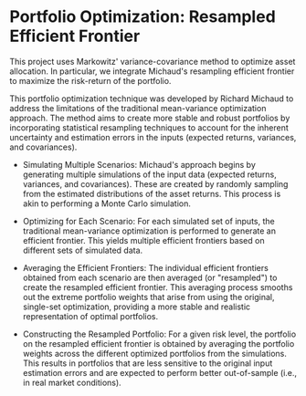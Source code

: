 # Portfolio Optimization: Resampled Efficient Frontier

This project uses Markowitz' variance-covariance method to optimize asset allocation. In particular, we integrate Michaud's resampling efficient frontier to maximize the risk-return of the portfolio. 

This portfolio optimization technique was developed by Richard Michaud to address the limitations of the traditional mean-variance optimization approach. The method aims to create more stable and robust portfolios by incorporating statistical resampling techniques to account for the inherent uncertainty and estimation errors in the inputs (expected returns, variances, and covariances).

- Simulating Multiple Scenarios:
Michaud's approach begins by generating multiple simulations of the input data (expected returns, variances, and covariances). These are created by randomly sampling from the estimated distributions of the asset returns. This process is akin to performing a Monte Carlo simulation.

- Optimizing for Each Scenario:
For each simulated set of inputs, the traditional mean-variance optimization is performed to generate an efficient frontier. This yields multiple efficient frontiers based on different sets of simulated data.

- Averaging the Efficient Frontiers:
The individual efficient frontiers obtained from each scenario are then averaged (or "resampled") to create the resampled efficient frontier. This averaging process smooths out the extreme portfolio weights that arise from using the original, single-set optimization, providing a more stable and realistic representation of optimal portfolios.

- Constructing the Resampled Portfolio:
For a given risk level, the portfolio on the resampled efficient frontier is obtained by averaging the portfolio weights across the different optimized portfolios from the simulations.
This results in portfolios that are less sensitive to the original input estimation errors and are expected to perform better out-of-sample (i.e., in real market conditions).
